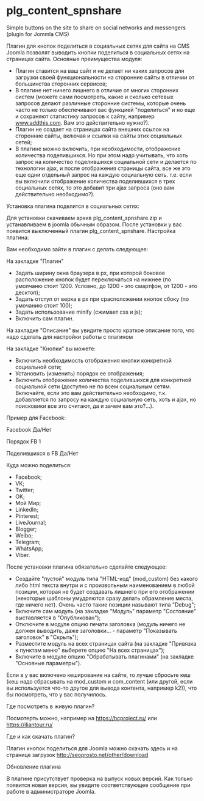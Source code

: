 # plg_content_spnshare
Simple buttons on the site to share on social networks and messengers (plugin for Jommla CMS)

Плагин для кнопок поделиться в социальных сетях для сайта на CMS Joomla позволят выводить кнопки поделиться в социальных сетях  на страницах сайта. Основные преимущества модуля:

  - Плагин ставится на ваш сайт и не делает ни каких запросов для загрузки своей функциональности на сторонние сайты в отличии от большинства сторонних сервисов;
  - В плагине нет ничего лишнего в отличие от многих сторонних систем (можете сами посмотреть, какие и сколько сетевых запросов делают различные сторонние системы, которые очень часто не только обеспечивают вас функцией "поделиться" и но еще и сохраняют статистику запросов к сайту, например www.addthis.com. Вам это действительно нужно?).
   - Плагин не создает на страницах сайта внешних ссылок на сторонние сайты, включая и ссылки на сайты этих социальных сетей;
   - В плагине можно включить, при необходимости, отображение количества поделившихся. Но при этом надо учитывать, что хоть запрос на количество поделившихся социальной сети и делается по технологии ajax, и после отображения страницы сайта, все же это еще одни отдельный запрос на каждую социальную сеть. т.е. если вы включили отображение количества поделившихся в трех социальных сетях, то это добавит три ajax запроса (оно вам действительно необходимо?).

Установка плагина поделится в социальных сетях:

Для установки скачиваем архив plg_content_spnshare.zip и устанавливаем в joomla обычным образом. После установки  у вас появится выключенный плагин plg_content_spnshare.
Настройка плагина:

Вам необходимо зайти в плагин с делать следующее:

На закладке "Плагин" 

   - Задать ширину окна браузера в px, при которой боковое расположение кнопок будет переключаться на нижнее (по умолчаню стоит 1200. Условно, до 1200 - это смартфон, от 1200 - это десктоп);
   - Задать отступ от верха в px при срасположении кнопок сбоку (по умочанию стоит 100);
   - Задать использование minify (сжимает css и js);
   - Включить сам плагин.

На закладке "Описание" вы увидите просто краткое описание того, что надо сделать для настройки работы с плагином

На закладке "Кнопки" вы можете:

   - Включить необходимость отображения кнопки конкретной социальной сети;
   - Установить (изменить) порядок ее отображения;
   - Включить отображение количества поделившихся для конкретной социальной сети (доступно не по всем социальным сетям. Включайте, если это вам действительно необходимо, т.к. добавляется по запросу на каждую социальную сеть, хоть и ajax, но поисковики все это считают, да и зачем вам это?...).


Пример для Facebook:

Facebook                   Да/Нет

Порядок FB                   1

Поделившихся в FB   Да/Нет

Куда можно поделиться:

  - Facebook;
  - VK;
  - Twitter;
  - OK;
  - Мой Мир;
  - LinkedIn;
  - Pinterest;
  - LiveJournal;
  - Blogger;
  - Weibo;
  - Telegram;
  - WhatsApp;
  - Viber.

После установки плагина обязательно сделайте следующее:

  - Создайте "пустой" модуль типа "HTML-код" (mod_custom) без какого либо html текста внутри и с произвольным наименованием в любой позиции, которая не будет создавать лишнего при его отображении (некоторые шаблоны умудряются сразу делать обрамление места, где ничего нет). Очень часто такие позиции называют типа "Debug";
  - Включите сам модуль (на закладке "Модуль" параметр "Состояние" выставляется в "Опубликован");
  - Отключите в модуле опцию печати заголовка (модуль ничего не должен выводить, даже заголовки... - параметр "Показывать заголовок" в "Скрыть");
  - Разместите модуль на всех страницах сайта (на закладке "Привязка к пунктам меню" выберете опцию "На всех страницах");
  - Включите в модуле опцию "Обрабатывать плагинами" (на закладке "Основные параметры").

Если в у вас включено кеширование на сайте, то лучше сбросьте кеш (кеш надо сбрасывать на mod_custom и com_content (или другой, если вы используется что-то другое для вывода контента, например k2)), что бы посмотреть, что у вас получилось.

Где посмотреть в живую плагин?

Посмотерть можно, например на https://hcproject.ru/ или https://iliantour.ru/

Где и как скачать плагин?

Плагин кнопок поделиться для Joomla можно скачать здесь и на странице загрузок http://seoprosto.net/other/download

Обновление плагина

В плагине присутствует проверка на выпуск новых версий. Как только появится новая версия, вы увидите соответствующее сообщение при работе в администраторе Joomla.
